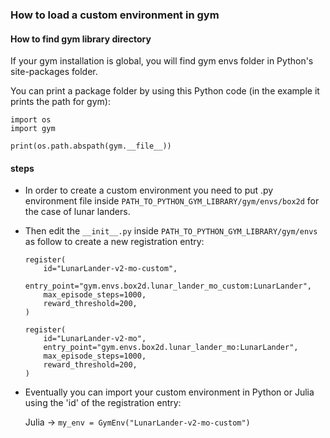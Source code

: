 ### How to load a custom environment in gym

#### How to find gym library directory
If your gym installation is global, you will find gym envs folder in 
Python's site-packages folder.

You can print a package folder by using this Python code (in the example it prints the path for gym):
```
import os
import gym

print(os.path.abspath(gym.__file__))
```

#### steps

* In order to create a custom environment you need to put .py environment file inside `PATH_TO_PYTHON_GYM_LIBRARY/gym/envs/box2d` for the case of lunar landers.

* Then edit the `__init__.py` inside `PATH_TO_PYTHON_GYM_LIBRARY/gym/envs` as follow to
create a new registration entry:

    ```
    register(
        id="LunarLander-v2-mo-custom",
        entry_point="gym.envs.box2d.lunar_lander_mo_custom:LunarLander",
        max_episode_steps=1000,
        reward_threshold=200,
    )

    register(
        id="LunarLander-v2-mo",
        entry_point="gym.envs.box2d.lunar_lander_mo:LunarLander",
        max_episode_steps=1000,
        reward_threshold=200,
    )
    ```

* Eventually you can import your custom environment in Python or Julia using the 'id' of the registration entry:

    Julia   ->  `my_env = GymEnv("LunarLander-v2-mo-custom")` 
